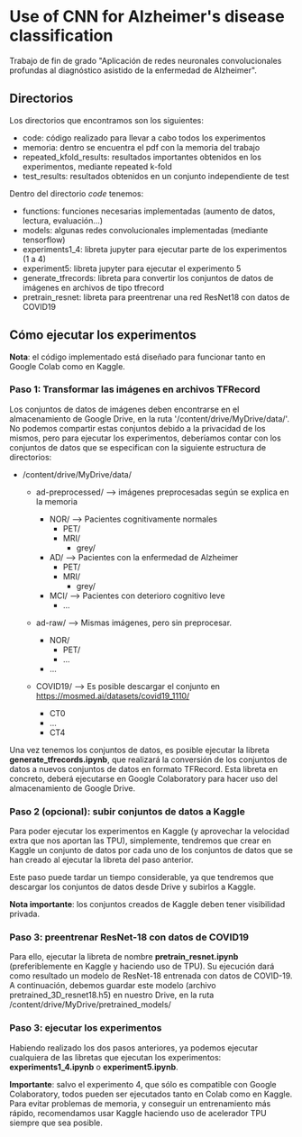 # Use of CNN for Alzheimer's disease classification

Trabajo de fin de grado "Aplicación de redes neuronales convolucionales profundas al diagnóstico asistido de la enfermedad de Alzheimer".

## Directorios

Los directorios que encontramos son los siguientes:
- code: código realizado para llevar a cabo todos los experimentos
- memoria: dentro se encuentra el pdf con la memoria del trabajo
- repeated_kfold_results: resultados importantes obtenidos en los experimentos, mediante repeated k-fold
- test_results: resultados obtenidos en un conjunto independiente de test

Dentro del directorio *code* tenemos:
- functions: funciones necesarias implementadas (aumento de datos, lectura, evaluación...)
- models: algunas redes convolucionales implementadas (mediante tensorflow)
- experiments1_4: libreta jupyter para ejecutar parte de los experimentos (1 a 4)
- experiment5: libreta jupyter para ejecutar el experimento 5
- generate_tfrecords: libreta para convertir los conjuntos de datos de imágenes en archivos de tipo tfrecord
- pretrain_resnet: libreta para preentrenar una red ResNet18 con datos de COVID19

## Cómo ejecutar los experimentos

**Nota**: el código implementado está diseñado para funcionar tanto en Google Colab como en Kaggle.

### Paso 1: Transformar las imágenes en archivos TFRecord

Los conjuntos de datos de imágenes deben encontrarse en el almacenamiento de Google Drive, en la ruta '/content/drive/MyDrive/data/'. No podemos compartir estas conjuntos debido a la privacidad de los mismos, pero para ejecutar los experimentos, deberíamos contar con los conjuntos de datos que se especifican con la siguiente estructura de directorios:

- /content/drive/MyDrive/data/
  - ad-preprocessed/ --> imágenes preprocesadas según se explica en la memoria
    - NOR/ --> Pacientes cognitivamente normales
      - PET/
      - MRI/
        - grey/
    - AD/ --> Pacientes con la enfermedad de Alzheimer
      - PET/
      - MRI/
        - grey/
    - MCI/ --> Pacientes con deterioro cognitivo leve
      - ...
  - ad-raw/ --> Mismas imágenes, pero sin preprocesar. 
    - NOR/
      - PET/
      - ...
    - ...

  - COVID19/ --> Es posible descargar el conjunto en https://mosmed.ai/datasets/covid19_1110/
    - CT0
    - ...
    - CT4

Una vez tenemos los conjuntos de datos, es posible ejecutar la libreta **generate_tfrecords.ipynb**, que realizará la conversión de los conjuntos de datos a nuevos conjuntos de datos en formato TFRecord. Esta libreta en concreto, deberá ejecutarse en Google Colaboratory para hacer uso del almacenamiento de Google Drive.

### Paso 2 (opcional): subir conjuntos de datos a Kaggle

Para poder ejecutar los experimentos en Kaggle (y aprovechar la velocidad extra que nos aportan las TPU), simplemente, tendremos que crear en Kaggle un conjunto de datos por cada uno de los conjuntos de datos que se han creado al ejecutar la libreta del paso anterior.

Este paso puede tardar un tiempo considerable, ya que tendremos que descargar los conjuntos de datos desde Drive y subirlos a Kaggle.

**Nota importante**: los conjuntos creados de Kaggle deben tener visibilidad privada.


### Paso 3: preentrenar ResNet-18 con datos de COVID19

Para ello, ejecutar la libreta de nombre **pretrain_resnet.ipynb** (preferiblemente en Kaggle y haciendo uso de TPU). Su ejecución dará como resultado un modelo de ResNet-18 entrenada con datos de COVID-19. A continuación, debemos guardar este modelo (archivo pretrained_3D_resnet18.h5) en nuestro Drive, en la ruta /content/drive/MyDrive/pretrained_models/

### Paso 3: ejecutar los experimentos

Habiendo realizado los dos pasos anteriores, ya podemos ejecutar cualquiera de las libretas que ejecutan los experimentos: **experiments1_4.ipynb** o **experiment5.ipynb**.

**Importante**: salvo el experimento 4, que sólo es compatible con Google Colaboratory, todos pueden ser ejecutados tanto en Colab como en Kaggle. Para evitar problemas de memoria, y conseguir un entrenamiento más rápido, recomendamos usar Kaggle haciendo uso de acelerador TPU siempre que sea posible.
